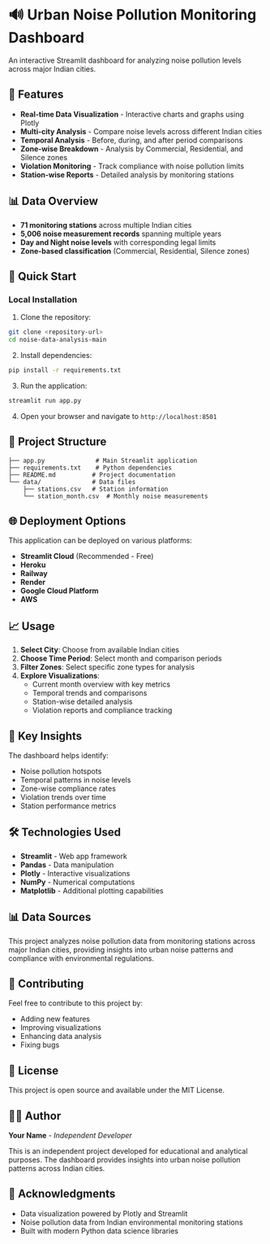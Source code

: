 # 🔊 Urban Noise Pollution Monitoring Dashboard

An interactive Streamlit dashboard for analyzing noise pollution levels across major Indian cities.

## 🌟 Features

- **Real-time Data Visualization** - Interactive charts and graphs using Plotly
- **Multi-city Analysis** - Compare noise levels across different Indian cities
- **Temporal Analysis** - Before, during, and after period comparisons
- **Zone-wise Breakdown** - Analysis by Commercial, Residential, and Silence zones
- **Violation Monitoring** - Track compliance with noise pollution limits
- **Station-wise Reports** - Detailed analysis by monitoring stations

## 📊 Data Overview

- **71 monitoring stations** across multiple Indian cities
- **5,006 noise measurement records** spanning multiple years
- **Day and Night noise levels** with corresponding legal limits
- **Zone-based classification** (Commercial, Residential, Silence zones)

## 🚀 Quick Start

### Local Installation

1. Clone the repository:
```bash
git clone <repository-url>
cd noise-data-analysis-main
```

2. Install dependencies:
```bash
pip install -r requirements.txt
```

3. Run the application:
```bash
streamlit run app.py
```

4. Open your browser and navigate to `http://localhost:8501`

## 📁 Project Structure

```
├── app.py              # Main Streamlit application
├── requirements.txt    # Python dependencies
├── README.md          # Project documentation
└── data/              # Data files
    ├── stations.csv   # Station information
    └── station_month.csv  # Monthly noise measurements
```

## 🌐 Deployment Options

This application can be deployed on various platforms:

- **Streamlit Cloud** (Recommended - Free)
- **Heroku**
- **Railway**
- **Render**
- **Google Cloud Platform**
- **AWS**

## 📈 Usage

1. **Select City**: Choose from available Indian cities
2. **Choose Time Period**: Select month and comparison periods
3. **Filter Zones**: Select specific zone types for analysis
4. **Explore Visualizations**: 
   - Current month overview with key metrics
   - Temporal trends and comparisons
   - Station-wise detailed analysis
   - Violation reports and compliance tracking

## 🎯 Key Insights

The dashboard helps identify:
- Noise pollution hotspots
- Temporal patterns in noise levels
- Zone-wise compliance rates
- Violation trends over time
- Station performance metrics

## 🛠️ Technologies Used

- **Streamlit** - Web app framework
- **Pandas** - Data manipulation
- **Plotly** - Interactive visualizations
- **NumPy** - Numerical computations
- **Matplotlib** - Additional plotting capabilities

## 📊 Data Sources

This project analyzes noise pollution data from monitoring stations across major Indian cities, providing insights into urban noise patterns and compliance with environmental regulations.

## 🤝 Contributing

Feel free to contribute to this project by:
- Adding new features
- Improving visualizations
- Enhancing data analysis
- Fixing bugs

## 📄 License

This project is open source and available under the MIT License.

## 👨‍💻 Author

**Your Name** - *Independent Developer*

This is an independent project developed for educational and analytical purposes. The dashboard provides insights into urban noise pollution patterns across Indian cities.

## 🙏 Acknowledgments

- Data visualization powered by Plotly and Streamlit
- Noise pollution data from Indian environmental monitoring stations
- Built with modern Python data science libraries